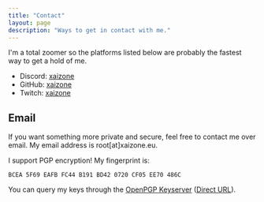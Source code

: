 ```yaml
---
title: "Contact"
layout: page
description: "Ways to get in contact with me."
---
```


I'm a total zoomer so the platforms listed below are probably the fastest way to get a hold of me.

- Discord: [xaizone](https://discordapp.com/users/486955232610484245)
- GitHub: [xaizone](https://github.com/xaizone)
- Twitch: [xaizone](https://twitch.tv/xaizone)

## Email

If you want something more private and secure, feel free to contact me over email. My email address is root[at]xaizone.eu.

I support PGP encryption! My fingerprint is:
```
BCEA 5F69 EAFB FC44 B191 BD42 0720 CF05 EE70 486C
```

You can query my keys through the [OpenPGP Keyserver](https://keys.openpgp.org/search?q=root%40xaizone.eu) ([Direct URL](https://keys.openpgp.org/pks/lookup?op=get&options=mr&search=root@xaizone.eu)).
